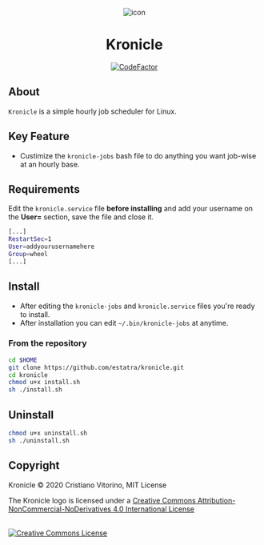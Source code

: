<p align="center">
    <img src="https://raw.githubusercontent.com/estatra/kronicle/master/kronicle.png"
    alt="icon"/>
</p>

<h1 align="center">
    Kronicle
</h1>

<p align="center">
  <a href="https://www.codefactor.io/repository/github/cristianovitorino/kronicle/">
    <img src="https://www.codefactor.io/repository/github/cristianovitorino/kronicle/badge" alt="CodeFactor">
  </a>
</p>

## About

`Kronicle` is a simple hourly job scheduler for Linux.

## Key Feature
- Custimize the `kronicle-jobs` bash file to do anything you want job-wise at an hourly base.

## Requirements
Edit the `kronicle.service` file **before installing** and add your username on the **User=** section, save the file and close it.

```bash
[...]
RestartSec=1
User=addyourusernamehere
Group=wheel
[...]
```

## Install
- After editing the `kronicle-jobs` and `kronicle.service` files you're ready to install.
- After installation you can edit `~/.bin/kronicle-jobs` at anytime.

### From the repository
```bash
cd $HOME
git clone https://github.com/estatra/kronicle.git
cd kronicle
chmod u+x install.sh
sh ./install.sh
```

## Uninstall

```bash
chmod u+x uninstall.sh
sh ./uninstall.sh
```

## Copyright

Kronicle © 2020 Cristiano Vitorino, MIT License

<div>
The Kronicle logo is licensed under a <a rel="license" href="http://creativecommons.org/licenses/by-nc-nd/4.0/">Creative Commons Attribution-NonCommercial-NoDerivatives 4.0 International License</a>

<br/><a rel="license" href="http://creativecommons.org/licenses/by-nc-nd/4.0/"><img alt="Creative Commons License" style="border-width:0" src="https://licensebuttons.net/l/by-nc-nd/4.0/88x31.png" /></a>
</div>
